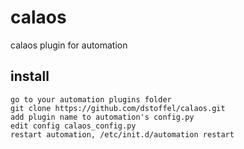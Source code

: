 # calaos
calaos plugin for automation

## install
	go to your automation plugins folder
	git clone https://github.com/dstoffel/calaos.git
	add plugin name to automation's config.py
	edit config calaos_config.py
	restart automation, /etc/init.d/automation restart
